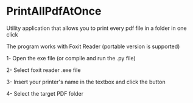 # PrintAllPdfAtOnce
Utility application that allows you to print every pdf file in a folder in one click

The program works with Foxit Reader (portable version is supported)

1- Open the exe file (or compile and run the .py file)

2- Select foxit reader .exe file

3- Insert your printer's name in the textbox and click the button

4- Select the target PDF folder
